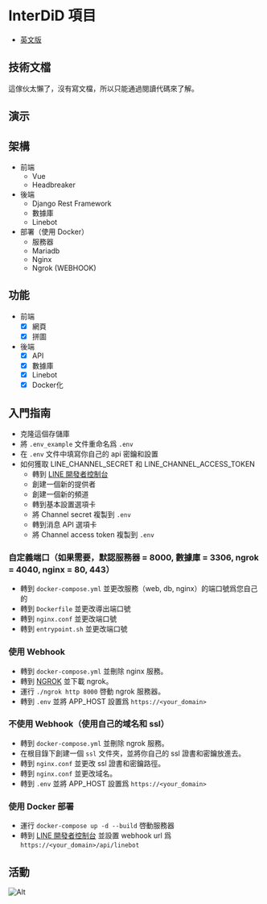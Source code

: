 # InterDiD 項目

- [英文版](README.md)

## 技術文檔
這傢伙太懶了，沒有寫文檔，所以只能通過閱讀代碼來了解。

## 演示


## 架構
- 前端
  - Vue
  - Headbreaker
- 後端
  - Django Rest Framework
  - 數據庫
  - Linebot
- 部署（使用 Docker）
  - 服務器
  - Mariadb
  - Nginx
  - Ngrok (WEBHOOK)

## 功能
- 前端
  - [x] 網頁
  - [x] 拼圖
- 後端
  - [x] API
  - [x] 數據庫
  - [x] Linebot
  - [x] Docker化

## 入門指南
* 克隆這個存儲庫
* 將 `.env_example` 文件重命名爲 `.env`
* 在 `.env` 文件中填寫你自己的 api 密鑰和設置
* 如何獲取 LINE_CHANNEL_SECRET 和 LINE_CHANNEL_ACCESS_TOKEN
  * 轉到 [LINE 開發者控制台](https://developers.line.biz/console/)
  * 創建一個新的提供者
  * 創建一個新的頻道
  * 轉到基本設置選項卡
  * 將 Channel secret 複製到 `.env`
  * 轉到消息 API 選項卡
  * 將 Channel access token 複製到 `.env`

### 自定義端口（如果需要，默認服務器 = 8000, 數據庫 = 3306, ngrok = 4040, nginx = 80, 443）
* 轉到 `docker-compose.yml` 並更改服務（web, db, nginx）的端口號爲您自己的
* 轉到 `Dockerfile` 並更改導出端口號
* 轉到 `nginx.conf` 並更改端口號
* 轉到 `entrypoint.sh` 並更改端口號

### 使用 Webhook
- 轉到 `docker-compose.yml` 並刪除 nginx 服務。
- 轉到 [NGROK](https://ngrok.com/) 並下載 ngrok。
- 運行 `./ngrok http 8000` 啓動 ngrok 服務器。
- 轉到 `.env` 並將 APP_HOST 設置爲 `https://<your_domain>`

### 不使用 Webhook（使用自己的域名和 ssl）
- 轉到 `docker-compose.yml` 並刪除 ngrok 服務。
- 在根目錄下創建一個 `ssl` 文件夾，並將你自己的 ssl 證書和密鑰放進去。
- 轉到 `nginx.conf` 並更改 ssl 證書和密鑰路徑。
- 轉到 `nginx.conf` 並更改域名。
- 轉到 `.env` 並將 APP_HOST 設置爲 `https://<your_domain>`

### 使用 Docker 部署
* 運行 `docker-compose up -d --build` 啓動服務器
* 轉到 [LINE 開發者控制台](https://developers.line.biz/console/) 並設置 webhook url 爲 `https://<your_domain>/api/linebot`

## 活動
![Alt](https://repobeats.axiom.co/api/embed/7a2e89f748c1cc8887da9f8b62a1a673c0710e10.svg "Repobeats 分析圖像")